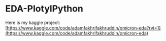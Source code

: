# EDA-PlotylPython

Here is my kaggle project: [https://www.kaggle.com/code/adamfakhrifakhruddin/omicron-eda?rvi=1](https://www.kaggle.com/code/adamfakhrifakhruddin/omicron-eda)

